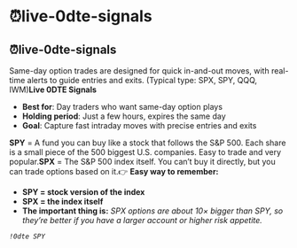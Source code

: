 # ⁠⏰live-0dte-signals

## ⁠⏰live-0dte-signals

Same-day option trades are designed for quick in-and-out moves, with real-time alerts to guide entries and exits. (Typical type: SPX, SPY, QQQ, IWM)**Live 0DTE Signals**

* **Best for**: Day traders who want same-day option plays
* **Holding period**: Just a few hours, expires the same day
* **Goal**: Capture fast intraday moves with precise entries and exits

**SPY** = A fund you can buy like a stock that follows the S\&P 500. Each share is a small piece of the 500 biggest U.S. companies. Easy to trade and very popular.**SPX** = The S\&P 500 index itself. You can’t buy it directly, but you can trade options based on it.👉 **Easy way to remember:**

* **SPY = stock version of the index**
* **SPX = the index itself**
* **The important thing is:** _SPX options are about 10× bigger than SPY, so they’re better if you have a larger account or higher risk appetite._

_`!0dte SPY`_

